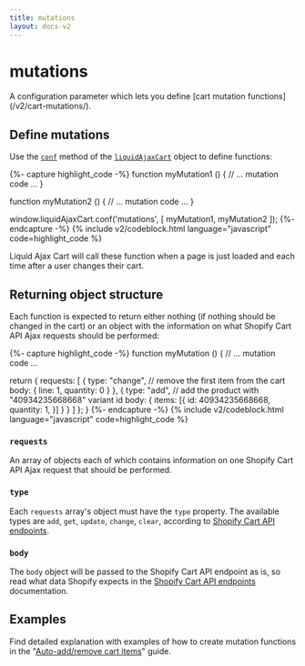 ```yaml
---
title: mutations
layout: docs-v2
---
```


# mutations

<p class="lead" markdown="1">
A configuration parameter which lets you define [cart mutation functions](/v2/cart-mutations/).
</p>

## Define mutations

Use the [`conf`](/v2/liquid-ajax-cart-conf/) method of the [`liquidAjaxCart`](/v2/liquid-ajax-cart/) object to define functions:

{%- capture highlight_code -%}
function myMutation1 () {
  // ... mutation code ...
}

function myMutation2 () {
  // ... mutation code ...
}

window.liquidAjaxCart.conf('mutations', [
  myMutation1,
  myMutation2
]);
{%- endcapture -%}
{% include v2/codeblock.html language="javascript" code=highlight_code %}

Liquid Ajax Cart will call these function when a page is just loaded 
and each time after a user changes their cart.

## Returning object structure

Each function is expected to return either nothing (if nothing should be changed in the cart) 
or an object with the information on what Shopify Cart API Ajax requests should be performed:

{%- capture highlight_code -%}
function myMutation () {
  // ... mutation code ...

  return {
    requests: [
      {
        type: "change", // remove the first item from the cart
        body: {
          line: 1,
          quantity: 0
        }
      },
      {
        type: "add", // add the product with "40934235668668" variant id 
        body: {
          items: [{
            id: 40934235668668,
            quantity: 1,
          }]
        }
      }
    ]
  };
}
{%- endcapture -%}
{% include v2/codeblock.html language="javascript" code=highlight_code %}

### `requests`
An array of objects each of which contains information on one Shopify Cart API Ajax request that should be performed.

### `type`
Each `requests` array's object must have the `type` property. 
The available types are `add`, `get`, `update`, `change`, `clear`, 
according to [Shopify Cart API endpoints](https://shopify.dev/docs/api/ajax/reference/cart).

### `body`
The `body` object will be passed to the Shopify Cart API endpoint as is, 
so read what data Shopify expects in the [Shopify Cart API endpoints](https://shopify.dev/docs/api/ajax/reference/cart) documentation.

## Examples

Find detailed explanation with examples of how to create mutation functions
in the "[Auto-add/remove cart items](/v2/cart-mutations/)" guide.
